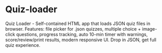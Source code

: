 # Quiz-loader
Quiz Loader - Self-contained HTML app that loads JSON quiz files in browser. Features: file picker for .json quizzes, multiple choice + image-click questions, progress tracking, auto 10-min timer with warnings, score/review/print results, modern responsive UI. Drop in JSON, get full quiz experience.
